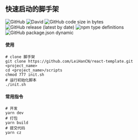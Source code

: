 ## 快速启动的脚手架

![GitHub](https://img.shields.io/github/license/leihancn/react-template)
![David](https://img.shields.io/david/leihancn/react-template)
![GitHub code size in bytes](https://img.shields.io/github/languages/code-size/leihancn/react-template)
![GitHub release (latest by date)](https://img.shields.io/github/v/release/leihancn/react-template)
![npm type definitions](https://img.shields.io/npm/types/typescript)
![GitHub package.json dynamic](https://img.shields.io/github/package-json/keywords/leihancn/react-template/parcel)

#### 使用

```shell
# clone 脚手架
git clone https://github.com/LeiHanCN/react-template.git <project_name>
cd <project_name>/scripts
chmod 777 init.sh
# 运行初始化脚本
./init.sh
```

#### 常用指令

```shell
# 开发
yarn dev
# 打包
yarn build
# 提交代码
yarn cz
```
